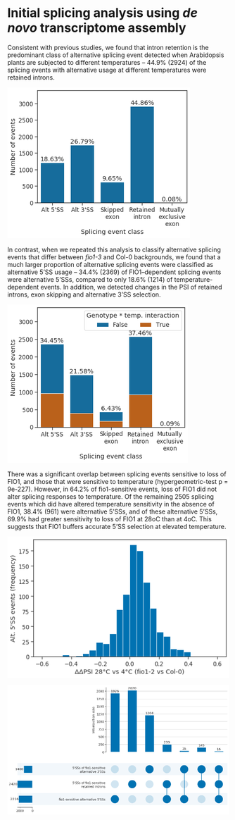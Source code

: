 # Initial splicing analysis using *de novo* transcriptome assembly



Consistent with previous studies, we found that intron retention is the predominant class of alternative splicing event detected when Arabidopsis plants are subjected to different temperatures – 44.9% (2924) of the splicing events with alternative usage at different temperatures were retained introns.




    
![png](psi_fit_denovo.py_files/psi_fit_denovo.py_6_1.png)
    



In contrast, when we repeated this analysis to classify alternative splicing events that differ between *fio1-3* and Col-0 backgrounds, we found that a much larger proportion of alternative splicing events were classified as alternative 5’SS usage – 34.4% (2369) of FIO1–dependent splicing events were alternative 5’SSs, compared to only 18.6% (1214) of temperature-dependent events. In addition, we detected changes in the PSI of retained introns, exon skipping and alternative 3’SS selection.




    
![png](psi_fit_denovo.py_files/psi_fit_denovo.py_7_1.png)
    



There was a significant overlap between splicing events sensitive to loss of FIO1, and those that were sensitive to temperature (hypergeometric-test p = 9e-227). However, in 64.2% of fio1-sensitive events, loss of FIO1 did not alter splicing responses to temperature. Of the remaining 2505 splicing events which did have altered temperature sensitivity in the absence of FIO1, 38.4% (961) were alternative 5’SSs, and of these alternative 5’SSs, 69.9% had greater sensitivity to loss of FIO1 at 28oC than at 4oC. This suggests that FIO1 buffers accurate 5’SS selection at elevated temperature.




    
![png](psi_fit_denovo.py_files/psi_fit_denovo.py_9_1.png)
    



    
![png](psi_fit_denovo.py_files/psi_fit_denovo.py_10_0.png)
    


